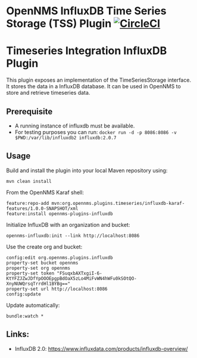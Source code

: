 # OpenNMS InfluxDB Time Series Storage (TSS) Plugin [![CircleCI](https://circleci.com/gh/opennms-forge/timeseries-integration-influxdb.svg?style=svg)](https://circleci.com/gh/opennms-forge/timeseries-integration-influxdb)

# Timeseries Integration InfluxDB Plugin

This plugin exposes an implementation of the TimeSeriesStorage interface.
It stores the data in a InfluxDB database.
It can be used in OpenNMS to store and retrieve timeseries data.

## Prerequisite
* A running instance of influxdb must be available.
* For testing purposes you can run: `docker run -d -p 8086:8086 -v $PWD:/var/lib/influxdb2 influxdb:2.0.7`

## Usage

Build and install the plugin into your local Maven repository using:
```
mvn clean install
```

From the OpenNMS Karaf shell:
```
feature:repo-add mvn:org.opennms.plugins.timeseries/influxdb-karaf-features/1.0.0-SNAPSHOT/xml
feature:install opennms-plugins-influxdb
```

Initialize InfluxDB with an organization and bucket:
```
opennms-influxdb:init --link http://localhost:8086
```

Use the create org and bucket:
```
config:edit org.opennms.plugins.influxdb
property-set bucket opennms
property-set org opennms
property-set token "FSuqxbAXTxgiI-6-KtYFZJZwJDfYpOOOEpgpBdOaX5zLo4MiFvWN4hWFu0kSOtQO-XnyNUWQrsqTrrdHl1BYBg=="
property-set url http://localhost:8086
config:update
```

Update automatically:
```
bundle:watch *
```

## Links:
* InfluxDB 2.0: https://www.influxdata.com/products/influxdb-overview/

